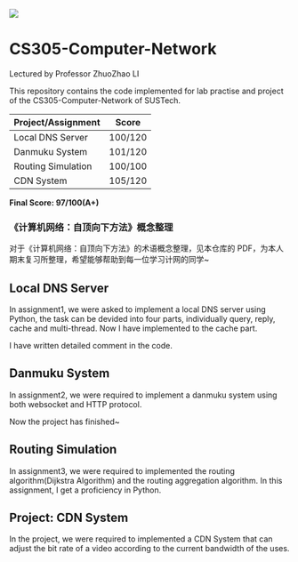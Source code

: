 ![](https://img.shields.io/apm/l/vim-mode)

# CS305-Computer-Network

Lectured by Professor ZhuoZhao LI

This repository contains the code implemented for lab practise and project of the CS305-Computer-Network of SUSTech.

| Project/Assignment | Score   |
| ------------------ | ------- |
| Local DNS Server   | 100/120 |
| Danmuku System     | 101/120 |
| Routing Simulation | 100/100 |
| CDN System         | 105/120 |

**Final Score: 97/100(A+)**

### 《计算机网络：自顶向下方法》概念整理

对于《计算机网络：自顶向下方法》的术语概念整理，见本仓库的 PDF，为本人期末复习所整理，希望能够帮助到每一位学习计网的同学~

## Local DNS Server

In  assignment1, we were asked to implement a local DNS server using Python, the task can be devided into four parts, individually query, reply, cache and multi-thread. Now I have implemented to the cache part.

I have written detailed comment in the code.

## Danmuku System

In assignment2, we were required to implement a danmuku system using both websocket and HTTP protocol.

Now the project has finished~

## Routing Simulation
In assignment3, we were required to implemented the routing algorithm(Dijkstra Algorithm) and the routing aggregation algorithm.
In this assignment, I get a proficiency in Python.

## Project: CDN System

In the project, we were required to implemented a CDN System that can adjust the bit rate of a video according to the current bandwidth of the uses.
